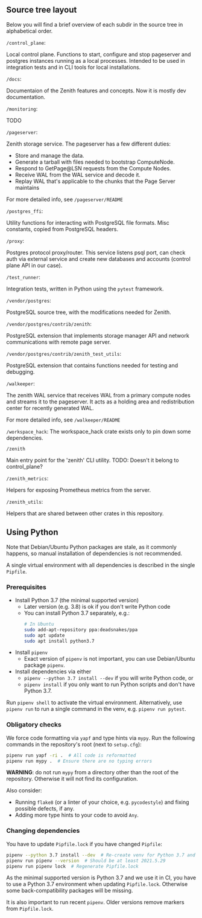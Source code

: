 ## Source tree layout

Below you will find a brief overview of each subdir in the source tree in alphabetical order.

`/control_plane`:

Local control plane.
Functions to start, configure and stop pageserver and postgres instances running as a local processes.
Intended to be used in integration tests and in CLI tools for local installations.

`/docs`:

Documentaion of the Zenith features and concepts.
Now it is mostly dev documentation.

`/monitoring`:

TODO

`/pageserver`:

Zenith storage service.
The pageserver has a few different duties:

- Store and manage the data.
- Generate a tarball with files needed to bootstrap ComputeNode.
- Respond to GetPage@LSN requests from the Compute Nodes.
- Receive WAL from the WAL service and decode it.
- Replay WAL that's applicable to the chunks that the Page Server maintains

For more detailed info, see `/pageserver/README`

`/postgres_ffi`:

Utility functions for interacting with PostgreSQL file formats.
Misc constants, copied from PostgreSQL headers.

`/proxy`:

Postgres protocol proxy/router.
This service listens psql port, can check auth via external service
and create new databases and accounts (control plane API in our case).

`/test_runner`:

Integration tests, written in Python using the `pytest` framework.

`/vendor/postgres`:

PostgreSQL source tree, with the modifications needed for Zenith.

`/vendor/postgres/contrib/zenith`:

PostgreSQL extension that implements storage manager API and network communications with remote page server.

`/vendor/postgres/contrib/zenith_test_utils`:

PostgreSQL extension that contains functions needed for testing and debugging.

`/walkeeper`:

The zenith WAL service that receives WAL from a primary compute nodes and streams it to the pageserver.
It acts as a holding area and redistribution center for recently generated WAL.

For more detailed info, see `/walkeeper/README`

`/workspace_hack`:
The workspace_hack crate exists only to pin down some dependencies.

`/zenith`

Main entry point for the 'zenith' CLI utility.
TODO: Doesn't it belong to control_plane?

`/zenith_metrics`:

Helpers for exposing Prometheus metrics from the server.

`/zenith_utils`:

Helpers that are shared between other crates in this repository.

## Using Python
Note that Debian/Ubuntu Python packages are stale, as it commonly happens,
so manual installation of dependencies is not recommended.

A single virtual environment with all dependencies is described in the single `Pipfile`.

### Prerequisites
- Install Python 3.7 (the minimal supported version)
    - Later version (e.g. 3.8) is ok if you don't write Python code
    - You can install Python 3.7 separately, e.g.:
      ```bash
      # In Ubuntu
      sudo add-apt-repository ppa:deadsnakes/ppa
      sudo apt update
      sudo apt install python3.7
      ```
- Install `pipenv`
    - Exact version of `pipenv` is not important, you can use Debian/Ubuntu package `pipenv`.
- Install dependencies via either
  * `pipenv --python 3.7 install --dev` if you will write Python code, or
  * `pipenv install` if you only want to run Python scripts and don't have Python 3.7.

Run `pipenv shell` to activate the virtual environment.
Alternatively, use `pipenv run` to run a single command in the venv, e.g. `pipenv run pytest`.

### Obligatory checks
We force code formatting via `yapf` and type hints via `mypy`.
Run the following commands in the repository's root (next to `setup.cfg`):

```bash
pipenv run yapf -ri .  # All code is reformatted
pipenv run mypy .  # Ensure there are no typing errors
```

**WARNING**: do not run `mypy` from a directory other than the root of the repository.
Otherwise it will not find its configuration.

Also consider:

* Running `flake8` (or a linter of your choice, e.g. `pycodestyle`) and fixing possible defects, if any.
* Adding more type hints to your code to avoid `Any`.

### Changing dependencies
You have to update `Pipfile.lock` if you have changed `Pipfile`:

```bash
pipenv --python 3.7 install --dev  # Re-create venv for Python 3.7 and install recent pipenv inside
pipenv run pipenv --version  # Should be at least 2021.5.29
pipenv run pipenv lock  # Regenerate Pipfile.lock
```

As the minimal supported version is Python 3.7 and we use it in CI,
you have to use a Python 3.7 environment when updating `Pipfile.lock`.
Otherwise some back-compatibility packages will be missing.

It is also important to run recent `pipenv`.
Older versions remove markers from `Pipfile.lock`.
